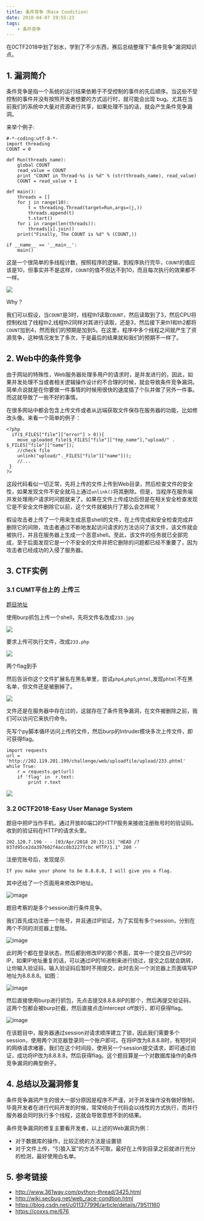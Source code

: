 ```yaml
---
title: 条件竞争（Race Condition）
date: 2018-04-07 19:55:23
tags: 
	- 条件竞争
---
```


在0CTF2018中划了划水，学到了不少东西，赛后总结整理下"条件竞争"漏洞知识点。
<!-- more -->

## 1. 漏洞简介

条件竞争是指一个系统的运行结果依赖于不受控制的事件的先后顺序。当这些不受控制的事件并没有按照开发者想要的方式运行时，就可能会出现 bug。尤其在当前我们的系统中大量对资源进行共享，如果处理不当的话，就会产生条件竞争漏洞。

来举个例子:
```
#-*-coding:utf-8-*-
import threading
COUNT = 0

def Run(threads_name):
	global COUNT
	read_value = COUNT
	print "COUNT in Thread-%s is %d" % (str(threads_name), read_value)
	COUNT = read_value + 1

def main():
	threads = []
	for j in range(10):
		t = threading.Thread(target=Run,args=(j,))
		threads.append(t)
		t.start()
	for i in range(len(threads)):
		threads[i].join()
	print("Finally, The COUNT is %d" % (COUNT,))

if __name__ == '__main__':
	main()

```
这是一个很简单的多线程计数，按照程序的逻辑，到程序执行完毕，`COUNT`的值应该是10，但事实并不是这样，`COUNT`的值不但达不到10，而且每次执行的效果都不一样。

![](http://osn75zd5c.bkt.clouddn.com/Race%20Condition-1.png)

Why？

我们可以假设，当`COUNT`是3时，线程th1读取`COUNT`，然后读取到了3，然后CPU将控制权给了线程th2,线程th2同样对其进行读取，还是3，然后接下来th1和th2都将`COUNT`加到4，然而我们的预期是加到5。在这里，程序中多个线程之间就产生了资源竞争，这种情况发生了多次，于是最后的结果就和我们的预期不一样了。

## 2. Web中的条件竞争

由于网站的特殊性，Web服务器处理多用户的请求时，是并发进行的，因此，如果并发处理不当或者相关逻辑操作设计的不合理的时候，就会导致条件竞争漏洞。简单点说就是在你要做一件事情的时候用很快的速度插了个队并做了另外一件事。而这就导致了一些不好的事情。

在很多网站中都会包含上传文件或者从远端获取文件保存在服务器的功能，比如修改头像。来看一个简单的例子：

```
<?php
  if($_FILES["file"]["error"] > 0)){
    move_uploaded_file($_FILES["file"]["tmp_name"],"upload/" . $_FILES["file"]["name"]);
    //check file
    unlink("upload/"._FILES["file"]["name"]));
    //...
 }
?>
```
这段代码看似一切正常，先将上传的文件上传到Web目录，然后检查文件的安全性，如果发现文件不安全就马上通过`unlink()`将其删除。但是，当程序在服务端并发处理用户请求时问题就来了。如果在文件上传成功后但是在相关安全检查发现它是不安全文件删除它以前，这个文件就被执行了那么会怎样呢？

假设攻击者上传了一个用来生成恶意shell的文件，在上传完成和安全检查完成并删除它的间隙，攻击者通过不断地发起访问请求的方法访问了该文件，该文件就会被执行，并且在服务器上生成一个恶意shell。至此，该文件的任务就已全部完成，至于后面发现它是一个不安全的文件并把它删除的问题都已经不重要了，因为攻击者已经成功的入侵了服务器。

## 3. CTF实例

### 3.1 CUMT平台上的 上传三

[题目地址](http://202.119.201.199/challenge/web/uploadfile/)

使用burp抓包上传一个shell，先将文件名改成`233.jpg`

![](http://osn75zd5c.bkt.clouddn.com/Race%20Condition-2.png)

要求上传可执行文件，改成`233.php`

![](http://osn75zd5c.bkt.clouddn.com/Race%20Condition-3.png)

两个flag到手

然后告诉你这个文件扩展名在黑名单里，尝试`php4`,`php5`,`phtml`,发现`phtml`不在黑名单，但文件还是被删掉了。

![](http://osn75zd5c.bkt.clouddn.com/Race%20Condition-4.png)

文件还是在服务器中存在过的，这就存在了条件竞争漏洞，在文件被删除之前，我们可以访问它来执行命令。

先写个py脚本循环访问上传的文件，然后burp的Intruder模块多次上传文件，即可获得flag。

```
import requests
url = 'http://202.119.201.199/challenge/web/uploadfile/upload/233.phtml'
while True:
    r = requests.get(url)
    if 'flag' in  r.text:
        print r.text
```

![](http://osn75zd5c.bkt.clouddn.com/Race%20Condition-5.png)

### 3.2 0CTF2018-Easy User Manage System

题目中把IP当作手机，通过开放80端口的HTTP服务来接收注册账号时的验证码。
收到的验证码在HTTP的请求头里。
```
202.120.7.196 - - [03/Apr/2018 20:31:15] "HEAD /?037d95ce2da397602f4acc0b3227fcbc HTTP/1.1" 200 -
```

注册完账号后，发现提示
```
If you make your phone to be 8.8.8.8, I will give you a flag.
```
其中还给了一个页面用来修改IP地址。

![image](http://osn75zd5c.bkt.clouddn.com/20180CTF-Web-EUMS-1.png)


题目考察的是多个session进行条件竞争。

我们首先成功注册一个账号，并且通过IP验证，为了实现有多个session，分别在两个不同的浏览器上登陆。

![image](http://osn75zd5c.bkt.clouddn.com/20180CTF-Web-EUMS-2.png)

此时两个都在登录状态，然后都到修改IP的那个界面，其中一个提交自己VPS的IP，如果IP地址重复的话，可以通过IP的16进制来进行绕过，提交之后就会跳转，让你输入验证码，输入验证码后暂时不用提交，此时去另一个浏览器上页面填写IP地址为8.8.8.8。如图：

![image](http://osn75zd5c.bkt.clouddn.com/20180CTF-Web-EUMS-3.png)

然后直接使用burp进行抓包，先点击提交8.8.8.8IP的那个，然后再提交验证码，这两个包都会被burp拦截，然后直接点击Intercept off放行，即可获得flag。

![image](http://osn75zd5c.bkt.clouddn.com/20180CTF-Web-EUMS-4.png)

在该题目中，服务器通过session对请求顺序建立了锁，因此我们需要多个session，使用两个浏览器登录同一个账户即可。在将IP改为8.8.8.8时，有短时间的网络请求堵塞，我们在这个时间段，使用另一个session提交请求，即可通过验证，成功将IP改为8.8.8.8，然后获得flag。这个题目算是一个对数据库操作的条件竞争漏洞的典型例子。

## 4. 总结以及漏洞修复

条件竞争漏洞产生的很大一部分原因是程序不严谨，对于并发操作没有做好限制，毕竟开发者在进行代码开发的时候，常常倾向于代码会以线性的方式执行，而并行服务器会同时执行多个线程，这就会导致意想不到的结果。

条件竞争漏洞的修复主要看开发者，以上述的Web漏洞为例：
- 对于数据库的操作，比较正统的方法是设置锁
- 对于文件上传，“引狼入室”的方法不可取，最好在上传到目录之前就进行充分的检测，最好使用白名单。


## 5. 参考链接

- http://www.361way.com/python-thread/3425.html
- http://wiki.secbug.net/web_race-condtion.html
- https://blog.csdn.net/u011377996/article/details/79511160
- https://coxxs.me/676